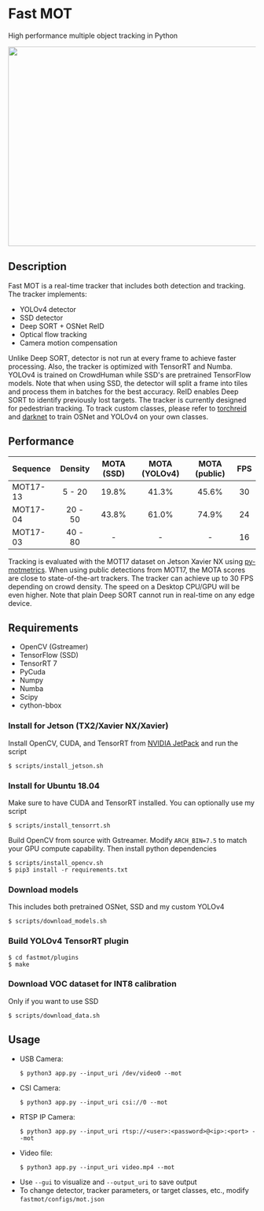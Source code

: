 # Fast MOT
High performance multiple object tracking in Python

<img src="assets/demo.gif" width="720" height="405" />

## Description
Fast MOT is a real-time tracker that includes both detection and tracking. The tracker implements:
  - YOLOv4 detector
  - SSD detector
  - Deep SORT + OSNet ReID
  - Optical flow tracking
  - Camera motion compensation
  
Unlike Deep SORT, detector is not run at every frame to achieve faster processing. Also, the tracker is optimized with TensorRT and Numba. YOLOv4 is trained on CrowdHuman while SSD's are pretrained TensorFlow models. Note that when using SSD, the detector will split a frame into tiles and process them in batches for the best accuracy. ReID enables Deep SORT to identify previously lost targets. The tracker is currently designed for pedestrian tracking. To track custom classes, please refer to [torchreid](https://github.com/KaiyangZhou/deep-person-reid) and [darknet](https://github.com/AlexeyAB/darknet) to train OSNet and YOLOv4 on your own classes. 

## Performance
| Sequence | Density | MOTA (SSD) | MOTA (YOLOv4) | MOTA (public) | FPS |
|:-------|:-------:|:-------:|:-------:|:-------:|:-----:|
| MOT17-13 | 5 - 20  | 19.8% | 41.3% | 45.6%  | 30 |
| MOT17-04 | 20 - 50  | 43.8% | 61.0% | 74.9% | 24 |
| MOT17-03 | 40 - 80  | - | - | - | 16 |

Tracking is evaluated with the MOT17 dataset on Jetson Xavier NX using [py-motmetrics](https://github.com/cheind/py-motmetrics). When using public detections from MOT17, the MOTA scores are close to state-of-the-art trackers. The tracker can achieve up to 30 FPS depending on crowd density. The speed on a Desktop CPU/GPU will be even higher. Note that plain Deep SORT cannot run in real-time on any edge device. 

## Requirements
- OpenCV (Gstreamer)
- TensorFlow (SSD)
- TensorRT 7
- PyCuda
- Numpy
- Numba
- Scipy
- cython-bbox

### Install for Jetson (TX2/Xavier NX/Xavier)
Install OpenCV, CUDA, and TensorRT from [NVIDIA JetPack](https://developer.nvidia.com/embedded/jetpack) and run the script
  ```
  $ scripts/install_jetson.sh
  ```
### Install for Ubuntu 18.04
Make sure to have CUDA and TensorRT installed. You can optionally use my script
  ```
  $ scripts/install_tensorrt.sh
  ```
Build OpenCV from source with Gstreamer. Modify `ARCH_BIN=7.5` to match your GPU compute capability. Then install python dependencies

  ```
  $ scripts/install_opencv.sh
  $ pip3 install -r requirements.txt
  ```
### Download models
This includes both pretrained OSNet, SSD and my custom YOLOv4
  ```
  $ scripts/download_models.sh
  ```
### Build YOLOv4 TensorRT plugin
  ```
  $ cd fastmot/plugins
  $ make
  ```
### Download VOC dataset for INT8 calibration
Only if you want to use SSD
  ```
  $ scripts/download_data.sh
  ```

## Usage
- USB Camera: 
  ```
  $ python3 app.py --input_uri /dev/video0 --mot
  ```
- CSI Camera: 
  ```
  $ python3 app.py --input_uri csi://0 --mot
  ```
- RTSP IP Camera: 
  ```
  $ python3 app.py --input_uri rtsp://<user>:<password>@<ip>:<port> --mot
  ```
- Video file: 
  ```
  $ python3 app.py --input_uri video.mp4 --mot
  ```
- Use `--gui` to visualize and `--output_uri` to save output
- To change detector, tracker parameters, or target classes, etc., modify `fastmot/configs/mot.json`
